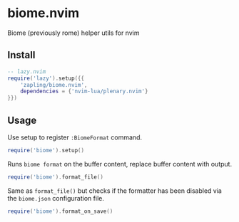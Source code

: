 # biome.nvim

Biome (previously rome) helper utils for nvim

## Install

```lua
-- lazy.nvim
require('lazy').setup({{
    'zapling/biome.nvim',
    dependencies = {'nvim-lua/plenary.nvim'}
}})
```

## Usage

Use setup to register `:BiomeFormat` command.

```lua
require('biome').setup()
```

Runs `biome format` on the buffer content, replace buffer content with output.

```lua
require('biome').format_file()
```

Same as `format_file()` but checks if the formatter has been disabled
via the `biome.json` configuration file.

```lua
require('biome').format_on_save()
```
